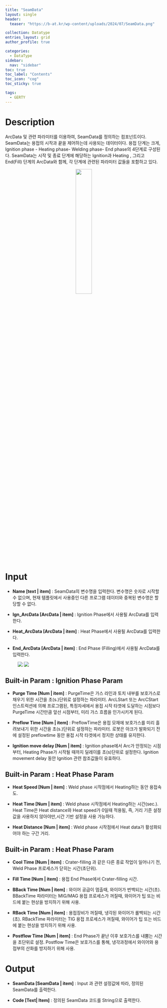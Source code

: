 ```yaml
---
title: "SeamData"
layout: single
header:
  teaser: "https://b-at.kr/wp-content/uploads/2024/07/SeamData.png"

collection: Datatype
entries_layout: grid
author_profile: true

categories:
  - DataType
sidebar:
  nav: "sidebar"
toc: true
toc_label: "Contents"
toc_icon: "cog"
toc_sticky: true

tags: 
  - GERTY
---
```

# Description

ArcData 및 관련 파라미터를 이용하여, SeamData를 정의하는 컴포넌트이다. 
SeamData는 용접의 시작과 끝을 제어하는데 사용되는 데이터이다. 용접 단계는 크게, Ignition phase - Heating phase- Welding phase- End phase의 4단계로 구성된다. SeamData는 시작 및 종료 단계에 해당하는 Ignition과 Heating , 그리고 End(Fill) 단계의 ArcData와 함께, 각 단계에 관련된 파라미터 값들을 포함하고 있다.

<p align="center">  <img src="https://b-at.kr/wp-content/uploads/2024/07/SeamData.png" align="center" width="32%"></p>



# Input

* **Name [text | item]** : SeamData의 변수명을 입력한다. 변수명은 숫자로 시작할수 없으며, 현재 템플릿에서 사용중인 다른 프로그램 데이터와 중복된 변수명은 할당할 수 없다.

* **Ign_ArcData [ArcData | item]** : Ignition Phase에서 사용될 ArcData를 입력한다.

* **Heat_ArcData [ArcData | item]** : Heat Phase에서 사용될 ArcData를 입력한다.

* **End_ArcData [ArcData | item]** : End Phase (Filling)에서 사용될 ArcData를 입력한다.

<figure class="half">
    <a href="https://b-at.kr/wp-content/uploads/2023/05/Untitled-1.png"><img src="https://b-at.kr/wp-content/uploads/2023/05/Untitled-1.png"></a>
    <a href="https://b-at.kr/wp-content/uploads/2023/05/Untitled-1.png"><img src="https://b-at.kr/wp-content/uploads/2023/05/Untitled-1.png"></a>
</figure>

## Built-in Param : Ignition Phase Param

* **Purge Time [Num | item]** : PurgeTime은 가스 라인과 토치 내부를 보호가스로 채우기 위한 시간을 초(s.)단위로 설정하는 파라미터. ArcLStart 또는 ArcCStart 인스트럭션에 의해 프로그램된, 특정자세에서 용접 시작 타겟에 도달하는 시점보다 PurgeTime 시간만큼 앞선 시점부터, 미리 가스 흐름을 인가시키게 된다.

* **Preflow Time [Num | item]** : PreflowTime은 용접 모재에 보호가스를 미리 흘려보내기 위한 시간을 초(s.)단위로 설정하는 파라미터. 로봇은 아크가 발화되기 전에 설정된 preflowtime 동안 용접 시작 타겟에서 정지한 상태를 유지한다.

* **Ignition move delay [Num | item]** : Ignition phase에서 Arc가 안정되는 시점부터, Heating Phase가 시작될 때까지 딜레이를 초(s)단위로 설정한다. Ignition movement delay 동안 Ignition 관련 참조값들이 유효하다.


## Built-in Param : Heat Phase Param​

* **Heat Speed [Num | item]** : Weld phase 시작점에서 Heating하는 동안 용접속도.

* **Heat Time [Num | item]** : Weld phase 시작점에서 Heating하는 시간(sec.). Heat Time은 Heat distance와 Heat speed가 0일때 적용됨, 즉, 거리 기준 설정값을 사용하지 않아야만,시간 기반 설정을 사용 가능하다.

* **Heat Distance [Num | item]** : Weld phase 시작점에서 Heat data가 활성화되어야 하는 구간 거리.


## Built-in Param : Heat Phase Param​

* **Cool Time [Num | item]** : Crater-filling 과 같은 다른 종료 작업이 일어나기 전, Weld Phase 프로세스가 닫히는 시간(초단위).

* **Fill Time [Num | item]** : 용접 End Phase에서 Crater-filling 시간.

* **BBack Time [Num | item]** : 와이어 공급이 멈출때, 와이어가 번백되는 시간(초). BBackTime 파라미터는 MIG/MAG 용접 프로세스가 꺼질때, 와이어가 팁 또는 비드에 붙는 현상을 방지하기 위해 사용.

* **RBack Time [Num | item]** : 용접장비가 꺼질때, 냉각된 와이어가 롤백되는 시간(초). RBackTime 파라미터는 TIG 용접 프로세스가 꺼질때, 와이어가 팁 또는 비드에 붙는 현상을 방지하기 위해 사용.

* **Postflow Time [Num | item]** : End Phase가 끝난 이후 보호가스를 내뿜는 시간을 초단위로 설정. Postflow Time은 보호가스를 통해, 냉각과정에서 와이어와 용접부의 산화를 방지하기 위해 사용.


# Output

* **SeamData [SeamData | item]** : Input 과 관련 설정값에 따라, 정의된 SeamData를 출력한다.

* **Code [Text| Item]** : 정의된 SeamData 코드를 String으로 출력한다.
